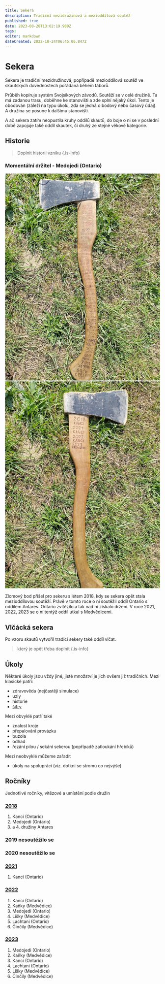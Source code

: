 ```yaml
---
title: Sekera
description: Tradiční mezidružinová a mezioddílová soutěž
published: true
date: 2023-08-28T13:02:19.980Z
tags: 
editor: markdown
dateCreated: 2022-10-24T06:45:06.847Z
---
```


# Sekera
Sekera je tradiční mezidružinová, popřípadě mezioddílová soutěž ve skautských dovednostech pořádaná během táborů.

Průběh kopíruje systém Svojsíkových závodů. Soutěží se v celé družině. Ta má zadanou trasu, doběhne ke stanovišti a zde splní nějaký úkol. Tento je obodován (záleží na typu úkolu, zda se jedná o bodový nebo časový údaj). A družina se posune k dalšímu stanovišti. 

A ač sekera zatím neopustila kruhy oddílů skautů, do boje o ni se v poslední době zapojuje také oddíl skautek, či druhý ze stejné věkové kategorie.

## Historie
> Doplnit historii vzniku
{.is-info}
### Momentální držitel - Medojedi (Ontario)
![img_20230816_095715_hdr.jpg](/img_20230816_095715_hdr.jpg)
![img_20230816_095721_hdr.jpg](/img_20230816_095721_hdr.jpg)


Zlomový bod přišel pro sekeru s létem 2018, kdy se sekera opět stala mezioddílovou soutěží. Právě v tomto roce o ni soutěžil oddíl Ontario s oddílem Antares. Ontario zvítězilo a tak nad ní získalo držení. V roce 2021, 2022, 2023 se o ní tentýž oddíl utkal s Medvědicemi.


## Vlčácká sekera

Po vzoru skautů vytvořil tradici sekery také oddíl vlčat.
> který je opět třeba doplnit
{.is-info}


## Úkoly

Některé úkoly jsou vždy jiné, jisté množství je jich ovšem již tradičních. 
Mezi klasické patří:

- zdravověda (nejčastěji simulace)
- uzly
- historie
- [šifry](/Články/sekera/sifra_sekera)

Mezi obvyklé patří také

- znalost kroje
- přepalování provázku
- buzola
- odhad
- řezání pilou / sekání sekerou (popřípadě zatloukání hřebíků)

Mezi neobvyklé můžeme zařadit

- úkoly na spolupráci (viz. dotkni se stromu co nejvýše)

## Ročníky

Jednotlivé ročníky, vítězové a umístění podle družin

### [2018](/Články/sekera/2018)
 1. Kanci (Ontario)
 2. Medojedi (Ontario)
 3. a 4. družiny Antares
 ### 2019 nesoutěžilo se

### 2020 nesoutěžilo se
### [2021](/Články/sekera/2021)
1. Kanci (Ontario)
### [2022](/Články/sekera/2022)
1. Kanci (Ontario)
2. Kaňky (Medvědice)
3. Medojedi (Ontario)
4. Lišky (Medvědice)
5. Lachtani (Ontario)
6. Činčily (Medvědice)
###  [2023](/Články/sekera/2023)
1. Medojedi (Ontario)
2. Kaňky (Medvědice)
3. Kanci (Ontario)
4. Lachtani (Ontario)
5. Lišky (Medvědice)
6. Činčily (Medvědice)